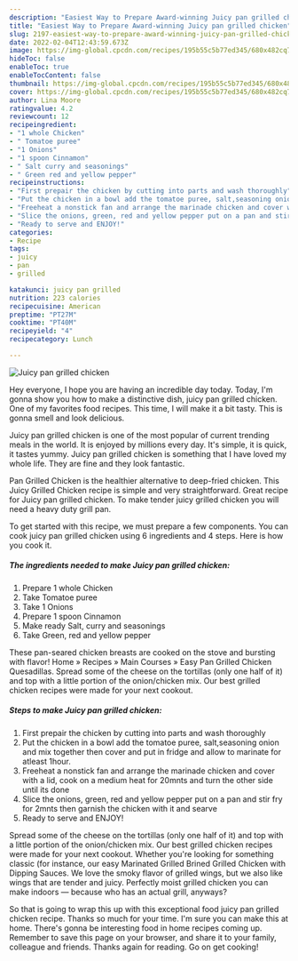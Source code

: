 ```yaml
---
description: "Easiest Way to Prepare Award-winning Juicy pan grilled chicken"
title: "Easiest Way to Prepare Award-winning Juicy pan grilled chicken"
slug: 2197-easiest-way-to-prepare-award-winning-juicy-pan-grilled-chicken
date: 2022-02-04T12:43:59.673Z
image: https://img-global.cpcdn.com/recipes/195b55c5b77ed345/680x482cq70/juicy-pan-grilled-chicken-recipe-main-photo.jpg
hideToc: false
enableToc: true
enableTocContent: false
thumbnail: https://img-global.cpcdn.com/recipes/195b55c5b77ed345/680x482cq70/juicy-pan-grilled-chicken-recipe-main-photo.jpg
cover: https://img-global.cpcdn.com/recipes/195b55c5b77ed345/680x482cq70/juicy-pan-grilled-chicken-recipe-main-photo.jpg
author: Lina Moore
ratingvalue: 4.2
reviewcount: 12
recipeingredient:
- "1 whole Chicken"
- " Tomatoe puree"
- "1 Onions"
- "1 spoon Cinnamon"
- " Salt curry and seasonings"
- " Green red and yellow pepper"
recipeinstructions:
- "First prepair the chicken by cutting into parts and wash thoroughly"
- "Put the chicken in a bowl add the tomatoe puree, salt,seasoning onion and mix together then cover and put in fridge and allow to marinate for atleast 1hour."
- "Freeheat a nonstick fan and arrange the marinade chicken and cover with a lid, cook on a medium heat for 20mnts and turn the other side until its done"
- "Slice the onions, green, red and yellow pepper put on a pan and stir fry for 2mnts then garnish the chicken with it and searve"
- "Ready to serve and ENJOY!"
categories:
- Recipe
tags:
- juicy
- pan
- grilled

katakunci: juicy pan grilled 
nutrition: 223 calories
recipecuisine: American
preptime: "PT27M"
cooktime: "PT40M"
recipeyield: "4"
recipecategory: Lunch

---
```



![Juicy pan grilled chicken](https://img-global.cpcdn.com/recipes/195b55c5b77ed345/680x482cq70/juicy-pan-grilled-chicken-recipe-main-photo.jpg)

Hey everyone, I hope you are having an incredible day today. Today, I'm gonna show you how to make a distinctive dish, juicy pan grilled chicken. One of my favorites food recipes. This time, I will make it a bit tasty. This is gonna smell and look delicious.

Juicy pan grilled chicken is one of the most popular of current trending meals in the world. It is enjoyed by millions every day. It's simple, it is quick, it tastes yummy. Juicy pan grilled chicken is something that I have loved my whole life. They are fine and they look fantastic.

Pan Grilled Chicken is the healthier alternative to deep-fried chicken. This Juicy Grilled Chicken recipe is simple and very straightforward. Great recipe for Juicy pan grilled chicken. To make tender juicy grilled chicken you will need a heavy duty grill pan.


To get started with this recipe, we must prepare a few components. You can cook juicy pan grilled chicken using 6 ingredients and 4 steps. Here is how you cook it.

<!--inarticleads1-->

##### The ingredients needed to make Juicy pan grilled chicken:

1. Prepare 1 whole Chicken
1. Take  Tomatoe puree
1. Take 1 Onions
1. Prepare 1 spoon Cinnamon
1. Make ready  Salt, curry and seasonings
1. Take  Green, red and yellow pepper


These pan-seared chicken breasts are cooked on the stove and bursting with flavor! Home » Recipes » Main Courses » Easy Pan Grilled Chicken Quesadillas. Spread some of the cheese on the tortillas (only one half of it) and top with a little portion of the onion/chicken mix. Our best grilled chicken recipes were made for your next cookout. 

<!--inarticleads2-->

##### Steps to make Juicy pan grilled chicken:

1. First prepair the chicken by cutting into parts and wash thoroughly
1. Put the chicken in a bowl add the tomatoe puree, salt,seasoning onion and mix together then cover and put in fridge and allow to marinate for atleast 1hour.
1. Freeheat a nonstick fan and arrange the marinade chicken and cover with a lid, cook on a medium heat for 20mnts and turn the other side until its done
1. Slice the onions, green, red and yellow pepper put on a pan and stir fry for 2mnts then garnish the chicken with it and searve
1. Ready to serve and ENJOY!

Spread some of the cheese on the tortillas (only one half of it) and top with a little portion of the onion/chicken mix. Our best grilled chicken recipes were made for your next cookout. Whether you&#39;re looking for something classic (for instance, our easy Marinated Grilled Brined Grilled Chicken with Dipping Sauces. We love the smoky flavor of grilled wings, but we also like wings that are tender and juicy. Perfectly moist grilled chicken you can make indoors — because who has an actual grill, anyways? 

So that is going to wrap this up with this exceptional food juicy pan grilled chicken recipe. Thanks so much for your time. I'm sure you can make this at home. There's gonna be interesting food in home recipes coming up. Remember to save this page on your browser, and share it to your family, colleague and friends. Thanks again for reading. Go on get cooking!
